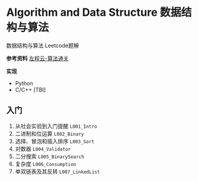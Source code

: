 # Algorithm and Data Structure 数据结构与算法

数据结构与算法 Leetcode题解

**参考资料**
[左程云-算法通关](https://space.bilibili.com/8888480/channel/seriesdetail?sid=3509640&ctype=0)

**实现**

<ul>
<li>Python</li>
<li>C/C++ [TBI]</li>
</ul>

## 入门

<ol>
<li>从社会实验到入门提醒 <code>L001_Intro</code></li>
<li>二进制和位运算 <code>L002_Binary</code></li>
<li>选择、冒泡和插入排序 <code>L003_Sort</code></li>
<li>对数器 <code>L004_Validator</code></li>
<li>二分搜索 <code>L005_BinarySearch</code></li>
<li>复杂度 <code>L006_Consumption</code></li>
<li>单双链表及其反转 <code>L007_LinkedList</code></li>

</ol>
